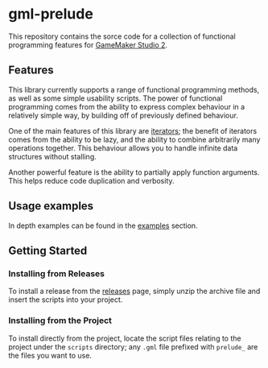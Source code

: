 # gml-prelude

This repository contains the sorce code for a collection of functional programming features for [GameMaker Studio 2](https://www.yoyogames.com/gamemaker).

## Features

This library currently supports a range of functional programming methods, as well as some simple usability scripts. The power of functional programming comes from the ability to express complex behaviour in a relatively simple way, by building off of previously defined behaviour.

One of the main features of this library are [iterators](examples/iterators.md); the benefit of iterators comes from the ability to be lazy, and the ability to combine arbitrarily many operations together. This behaviour allows you to handle infinite data structures without stalling.

Another powerful feature is the ability to partially apply function arguments. This helps reduce code duplication and verbosity.

## Usage examples

In depth examples can be found in the [examples](examples/README.md) section.

## Getting Started

### Installing from Releases

To install a release from the [releases](https://github.com/NuxiiGit/gml-prelude/releases) page, simply unzip the archive file and insert the scripts into your project.

### Installing from the Project

To install directly from the project, locate the script files relating to the project under the `scripts` directory; any `.gml` file prefixed with `prelude_` are the files you want to use.